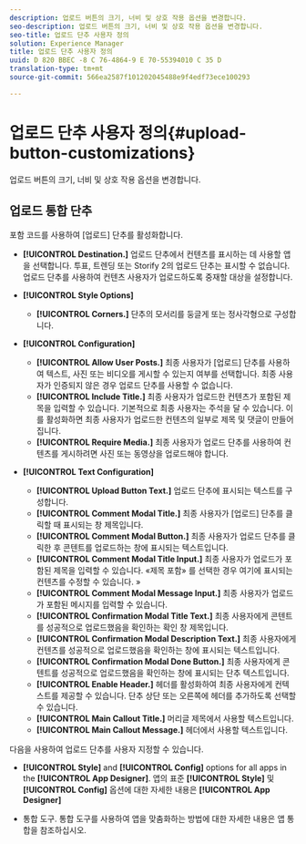 ```yaml
---
description: 업로드 버튼의 크기, 너비 및 상호 작용 옵션을 변경합니다.
seo-description: 업로드 버튼의 크기, 너비 및 상호 작용 옵션을 변경합니다.
seo-title: 업로드 단추 사용자 정의
solution: Experience Manager
title: 업로드 단추 사용자 정의
uuid: D 820 BBEC -8 C 76-4864-9 E 70-55394010 C 35 D
translation-type: tm+mt
source-git-commit: 566ea2587f101202045488e9f4edf73ece100293

---
```



# 업로드 단추 사용자 정의{#upload-button-customizations}

업로드 버튼의 크기, 너비 및 상호 작용 옵션을 변경합니다.

## 업로드 통합 단추

포함 코드를 사용하여 [업로드] 단추를 활성화합니다.

* **[!UICONTROL Destination.]** 업로드 단추에서 컨텐츠를 표시하는 데 사용할 앱을 선택합니다. 투표, 트렌딩 또는 Storify 2의 업로드 단추는 표시할 수 없습니다. 업로드 단추를 사용하여 컨텐츠 사용자가 업로드하도록 중재할 대상을 설정합니다.
* **[!UICONTROL Style Options]**

   * **[!UICONTROL Corners.]** 단추의 모서리를 둥글게 또는 정사각형으로 구성합니다.

* **[!UICONTROL Configuration]**

   * **[!UICONTROL Allow User Posts.]** 최종 사용자가 [업로드] 단추를 사용하여 텍스트, 사진 또는 비디오를 게시할 수 있는지 여부를 선택합니다. 최종 사용자가 인증되지 않은 경우 업로드 단추를 사용할 수 없습니다.
   * **[!UICONTROL Include Title.]** 최종 사용자가 업로드한 컨텐츠가 포함된 제목을 입력할 수 있습니다. 기본적으로 최종 사용자는 주석을 달 수 있습니다. 이를 활성화하면 최종 사용자가 업로드한 컨텐츠의 일부로 제목 및 댓글이 만들어집니다.
   * **[!UICONTROL Require Media.]** 최종 사용자가 업로드 단추를 사용하여 컨텐츠를 게시하려면 사진 또는 동영상을 업로드해야 합니다.

* **[!UICONTROL Text Configuration]**

   * **[!UICONTROL Upload Button Text.]** 업로드 단추에 표시되는 텍스트를 구성합니다.
   * **[!UICONTROL Comment Modal Title.]** 최종 사용자가 [업로드] 단추를 클릭할 때 표시되는 창 제목입니다.
   * **[!UICONTROL Comment Modal Button.]** 최종 사용자가 업로드 단추를 클릭한 후 콘텐트를 업로드하는 창에 표시되는 텍스트입니다.
   * **[!UICONTROL Comment Modal Title Input.]** 최종 사용자가 업로드가 포함된 제목을 입력할 수 있습니다. «제목 포함» 를 선택한 경우 여기에 표시되는 컨텐츠를 수정할 수 있습니다. »
   * **[!UICONTROL Comment Modal Message Input.]** 최종 사용자가 업로드가 포함된 메시지를 입력할 수 있습니다.
   * **[!UICONTROL Confirmation Modal Title Text.]** 최종 사용자에게 콘텐트를 성공적으로 업로드했음을 확인하는 확인 창 제목입니다.
   * **[!UICONTROL Confirmation Modal Description Text.]** 최종 사용자에게 컨텐츠를 성공적으로 업로드했음을 확인하는 창에 표시되는 텍스트입니다.
   * **[!UICONTROL Confirmation Modal Done Button.]** 최종 사용자에게 콘텐트를 성공적으로 업로드했음을 확인하는 창에 표시되는 단추 텍스트입니다.
   * **[!UICONTROL Enable Header.]** 헤더를 활성화하여 최종 사용자에게 컨텍스트를 제공할 수 있습니다. 단추 상단 또는 오른쪽에 헤더를 추가하도록 선택할 수 있습니다.
   * **[!UICONTROL Main Callout Title.]** 머리글 제목에서 사용할 텍스트입니다.
   * **[!UICONTROL Main Callout Message.]** 헤더에서 사용할 텍스트입니다.

다음을 사용하여 업로드 단추를 사용자 지정할 수 있습니다.

* **[!UICONTROL Style]** and **[!UICONTROL Config]** options for all apps in the **[!UICONTROL App Designer]**. 앱의 표준 **[!UICONTROL Style]** 및 **[!UICONTROL Config]** 옵션에 대한 자세한 내용은 **[!UICONTROL App Designer]**

* 통합 도구. 통합 도구를 사용하여 앱을 맞춤화하는 방법에 대한 자세한 내용은 앱 통합을 참조하십시오.


